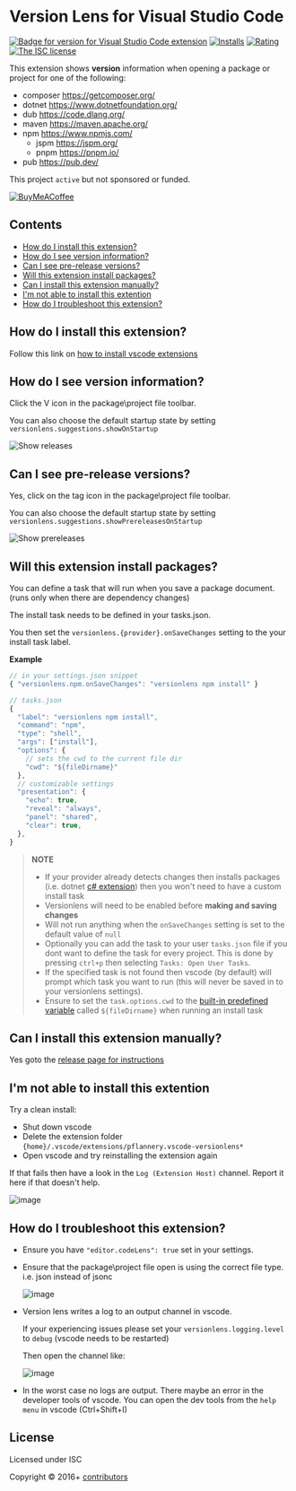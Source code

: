# Version Lens for Visual Studio Code

[![Badge for version for Visual Studio Code extension](https://vsmarketplacebadges.dev/version/pflannery.vscode-versionlens.png?color=blue&style=?style=for-the-badge&logo=visual-studio-code)](https://marketplace.visualstudio.com/items?itemName=pflannery.vscode-versionlens&wt.mc_id=vscode-versionlens-gitlab)
[![Installs](https://vsmarketplacebadges.dev/installs-short/pflannery.vscode-versionlens.png?color=blue&style=flat-square)](https://marketplace.visualstudio.com/items?itemName=pflannery.vscode-versionlens)
[![Rating](https://vsmarketplacebadges.dev/rating/pflannery.vscode-versionlens.png?color=blue&style=flat-square)](https://marketplace.visualstudio.com/items?itemName=pflannery.vscode-versionlens)
[![The ISC license](https://img.shields.io/badge/license-ISC-orange.png?color=blue&style=flat-square)](http://opensource.org/licenses/ISC)

This extension shows __version__ information when opening a package or project for one of the following:

- composer https://getcomposer.org/
- dotnet https://www.dotnetfoundation.org/
- dub https://code.dlang.org/
- maven https://maven.apache.org/
- npm https://www.npmjs.com/
  - jspm https://jspm.org/
  - pnpm https://pnpm.io/
- pub https://pub.dev/

This project `active` but not sponsored or funded.

[![BuyMeACoffee](https://www.buymeacoffee.com/assets/img/custom_images/purple_img.png)](https://www.buymeacoffee.com/peterf)

## Contents

- [How do I install this extension?](#how-do-i-install-this-extension)
- [How do I see version information?](#how-do-i-see-version-information)
- [Can I see pre-release versions?](#can-i-see-pre-release-versions)
- [Will this extension install packages?](#will-this-extension-install-packages)
- [Can I install this extension manually?](#can-i-install-this-extension-manually)
- [I'm not able to install this extention](#im-not-able-to-install-this-extention)
- [How do I troubleshoot this extension?](#how-do-i-troubleshoot-this-extension)

## How do I install this extension?

Follow this link on [how to install vscode extensions](https://code.visualstudio.com/docs/editor/extension-gallery)

## How do I see version information?

Click the V icon in the package\project file toolbar.

You can also choose the default startup state by setting `versionlens.suggestions.showOnStartup`

![Show releases](https://gitlab.com/versionlens/vscode-versionlens/-/raw/master/images/faq/show-releases.gif)

## Can I see pre-release versions?

Yes, click on the tag icon in the package\project file toolbar.

You can also choose the default startup state by setting `versionlens.suggestions.showPrereleasesOnStartup`

![Show prereleases](https://gitlab.com/versionlens/vscode-versionlens/-/raw/master/images/faq/show-prereleases.gif)

## Will this extension install packages?

You can define a task that will run when you save a package document. (runs only when there are dependency changes)

The install task needs to be defined in your tasks.json.

You then set the `versionlens.{provider}.onSaveChanges` setting to the your install task label.

**Example**

```js
// in your settings.json snippet
{ "versionlens.npm.onSaveChanges": "versionlens npm install" }
```

```js
// tasks.json
{
  "label": "versionlens npm install",
  "command": "npm",
  "type": "shell",
  "args": ["install"],
  "options": {
    // sets the cwd to the current file dir
    "cwd": "${fileDirname}"
  },
  // customizable settings
  "presentation": {
    "echo": true,
    "reveal": "always",
    "panel": "shared",
    "clear": true,
  },
}
```

> **NOTE**
>
> - If your provider already detects changes then installs packages (i.e. dotnet [c# extension](https://marketplace.visualstudio.com/items?itemName=ms-dotnettools.csharp)) then you won't need to have a custom install task
> - Versionlens will need to be enabled before **making and saving changes**
> - Will not run anything when the `onSaveChanges` setting is set to the default value of `null`
> - Optionally you can add the task to your user `tasks.json` file if you dont want to define the task for every project. This is done by pressing `ctrl+p` then selecting `Tasks: Open User Tasks`. 
> - If the specified task is not found then vscode (by default) will prompt which task you want to run (this will never be saved in to your versionlens settings).
> - Ensure to set the `task.options.cwd` to the [built-in predefined variable](https://code.visualstudio.com/docs/editor/variables-reference) called `${fileDirname}` when running an install task

## Can I install this extension manually?

Yes goto the [release page for instructions](https://gitlab.com/versionlens/vscode-versionlens/-/releases)

## I'm not able to install this extention

Try a clean install:

- Shut down vscode
- Delete the extension folder `{home}/.vscode/extensions/pflannery.vscode-versionlens*`
- Open vscode and try reinstalling the extension again

If that fails then have a look in the `Log (Extension Host)` channel. Report it here if that doesn't help.

![image](https://gitlab.com/versionlens/vscode-versionlens/-/raw/master/images/faq/ext-host-log.png)

## How do I troubleshoot this extension?

- Ensure you have `"editor.codeLens": true` set in your settings.

- Ensure that the package\project file open is using the correct file type. i.e. json instead of jsonc

  ![image](https://gitlab.com/versionlens/vscode-versionlens/-/raw/master/images/faq/json-file-type.png)

- Version lens writes a log to an output channel in vscode.

  If your experiencing issues please set your `versionlens.logging.level` to `debug` (vscode needs to be restarted) 
    
  Then open the channel like:
    
  ![image](https://gitlab.com/versionlens/vscode-versionlens/-/raw/master/images/faq/ext-log.png)

- In the worst case no logs are output. There maybe an error in the developer tools of vscode. You can open the dev tools from the `help menu` in vscode (Ctrl+Shift+I)

## License

Licensed under ISC

Copyright &copy; 2016+ [contributors](https://gitlab.com/versionlens/vscode-versionlens/-/graphs/master)
